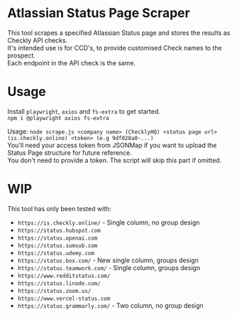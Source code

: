 # Atlassian Status Page Scraper
This tool scrapes a specified Atlassian Status page and stores the results as Checkly API checks.  
It's intended use is for CCD's, to provide customised Check names to the prospect.  
Each endpoint in the API check is the same.  

# Usage
Install `playwright`, `axios` and `fs-extra` to get started.  
`npm i @playwright axios fs-extra`  

Usage: `node scrape.js <company name> (ChecklyHQ) <status page url> (is.checkly.online) <token> (e.g 9df028a0-...)`  
You'll need your access token from JSONMap if you want to upload the Status Page structure for future reference.  
You don't need to provide a token. The script will skip this part if omitted.  

# WIP
This tool has only been tested with:  
- `https://is.checkly.online/` - Single column, no group design
- `https://status.hubspot.com`
- `https://status.openai.com`
- `https://status.sumsub.com`
- `https://status.udemy.com`
- `https://status.box.com/` - New single column, groups design
- `https://status.teamwork.com/` - Single column, groups design
- `https://www.redditstatus.com/`
- `https://status.linode.com/`
- `https://status.zoom.us/`
- `https://www.vercel-status.com`  
- `https://status.grammarly.com/` - Two column, no group design
